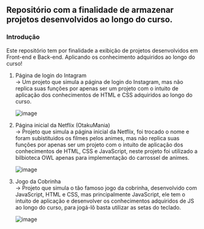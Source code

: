 ## Repositório com a finalidade de armazenar projetos desenvolvidos ao longo do curso.


### Introdução

Este repositório tem por finalidade a exibição de projetos desenvolvidos em Front-end e Back-end. Aplicando os conhecimento adquiridos ao longo do curso!


1.  Página de login do Intagram <br>
      -> Um projeto que simula a página de login do Instagram, mas não replica suas funções por apenas ser um projeto com o intuito de aplicação dos conhecimentos de HTML e CSS adquiridos ao longo do curso.
      
      ![image](https://user-images.githubusercontent.com/92893420/147986711-634451c2-4a73-4c4b-ad15-d8a0369120b0.png)

      
2.  Página inicial da Netflix (OtakuMania) <br>
      -> Projeto que simula a página inicial da Netflix, foi trocado o nome e foram subistituidos os filmes pelos animes, mas não replica suas funções por apenas ser um projeto com o intuito de aplicação dos conhecimentos de HTML, CSS e JavaScript, neste projeto foi utilizado a bilbioteca OWL apenas para implementação do carrossel de animes.
      
      ![image](https://user-images.githubusercontent.com/92893420/147986772-efa6bf13-c4f2-4a02-bd65-98fe512d0860.png)
      
3.  Jogo da Cobrinha <br>
      -> Projeto que simula o tão famoso jogo da cobrinha, desenvolvido com JavaScript, HTML e CSS, mas principalmente JavaScript, ele tem o intuito de aplicação e desenvolver os conhecimentos adquiridos de JS ao longo do curso, para jogá-lô basta utilizar as setas do teclado.
      
      ![image](https://user-images.githubusercontent.com/92893420/147986851-d89145e4-63ce-483a-8242-7ae84b811a6c.png)
